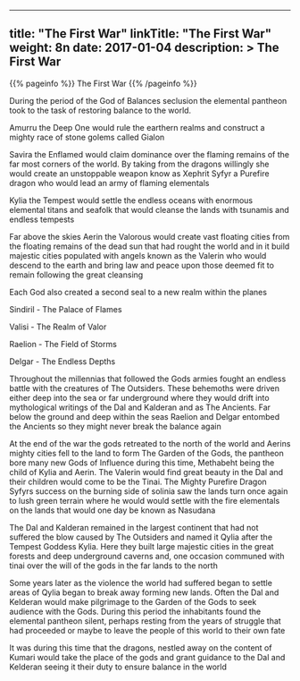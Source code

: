 
---
title: "The First War"
linkTitle: "The First War"
weight: 8n
date: 2017-01-04
description: >
 The First War
---

{{% pageinfo %}}
The First War
{{% /pageinfo %}}

During the period of the God of Balances seclusion  the elemental pantheon took to the task of restoring balance to the world.
 
Amurru the Deep One would rule the earthern realms and construct a mighty race of stone golems called Gialon
 
Savira the Enflamed would claim dominance over the flaming remains of the far most corners of the world.  By taking from the dragons willingly she would create an unstoppable weapon know as Xephrit Syfyr a Purefire dragon who would lead an army of flaming elementals
 
Kylia the Tempest would settle the endless oceans with enormous elemental titans and seafolk that would cleanse the lands with tsunamis and endless tempests
 
Far above the skies Aerin the Valorous would create vast floating cities from the floating remains of the dead sun that had rought the world and in it build majestic cities populated with angels known as the Valerin who would descend to the earth and bring law and peace upon those deemed fit to remain following the great cleansing
 
Each God also created a second seal to a new realm within the planes
 
Sindiril - The Palace of Flames
 
Valisi - The Realm of Valor
 
Raelion - The Field of Storms
 
Delgar - The Endless Depths
 
Throughout the millennias that followed the Gods armies fought an endless battle with the creatures of The Outsiders. These behemoths were driven either deep into the sea or far underground where they would drift into mythological writings of the Dal and Kalderan and as The Ancients. Far below the ground and deep within the seas Raelion and Delgar entombed the Ancients so they might never break the balance again
 
At the end of the war the gods retreated to the north of the world and Aerins mighty cities fell to the land to form The Garden of the Gods, the pantheon bore many new Gods of Influence during this time, Methabeht being the child of Kylia and Aerin. The Valerin would find great beauty in the Dal and their children would come to be the Tinai. The Mighty Purefire Dragon Syfyrs success on the burning side of solinia saw the  lands turn once again to lush green terrain  where he would would settle with the fire elementals on the lands that would one day be known as Nasudana
 
The Dal and Kalderan remained in the largest continent that had not suffered the blow caused by The Outsiders and named it Qylia after the Tempest Goddess Kylia. Here they built large majestic cities in the great forests and deep underground caverns and, one occasion communed with tinai over the will of the gods in the far lands to the north
 
Some years later as the violence the world had suffered began to settle areas of Qylia began to break away forming new lands. Often the Dal and Kelderan would make pilgrimage to the Garden of the Gods to seek audience with the Gods. During this period the inhabitants found the elemental pantheon silent, perhaps resting from the years of struggle that had proceeded or maybe to leave the people of this world to their own fate
 
It was during this time that the dragons, nestled away on the content of Kumari would take the place of the gods and grant guidance to the Dal and Kelderan seeing it their duty to ensure balance in the world